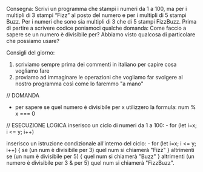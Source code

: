 Consegna:
Scrivi un programma che stampi i numeri da 1 a 100,
ma per i multipli di 3 stampi “Fizz” al posto del numero e per i multipli di 5 stampi Buzz.
Per i numeri che sono sia multipli di 3 che di 5 stampi FizzBuzz.
Prima di partire a scrivere codice poniamoci qualche domanda:
Come faccio a sapere se un numero è divisibile per?
Abbiamo visto qualcosa di particolare che possiamo usare?

Consigli del giorno:
1. scriviamo sempre prima dei commenti in italiano per capire cosa vogliamo fare
2. proviamo ad immaginare le operazioni che vogliamo far svolgere al nostro programma così come lo faremmo "a mano"

// DOMANDA
- per sapere se quel numero è divisibile per x utilizzero la formula: num % x === 0 


// ESECUZIONE LOGICA
inserisco un ciclo di numeri da 1 a 100:
    - for (let i=x; i <= y; i++) 

inserisco un istruzione condizionale all'interno del ciclo:
    - for (let i=x; i <= y; i++) {
        se (un num è divisibile per 3)
        quel num si chiamerà "Fizz"
    } altrimenti se (un num è divisibile per 5) {
        quel num si chiamerà "Buzz"
    } altrimenti (un numero è divisibile per 3 & per 5)
        quel num si chiamerà "FizzBuzz".
